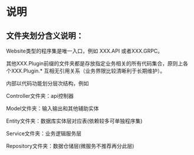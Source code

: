 # 说明
## 文件夹划分含义说明：

Website类型的程序集是唯一入口，例如 XXX.API 或者XXX.GRPC。

其他XXX.Plugin前缀的文件夹都是存放指定业务相关的所有代码集合，原则上各个XXX.Plugin.* 互相无引用关系（业务界限比较清晰利于长期维护）。

内部以代码功能划分层次结构，例如

Controller文件夹：api控制器

Model文件夹：输入输出和其他辅助实体

Entity文件夹：数据库实体层对应表(依赖较多可单独程序集)

Service文件夹：业务逻辑服务层

Repository文件夹：数据仓储层(微服务不推荐再分此层)
